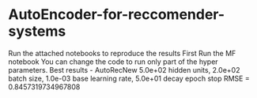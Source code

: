 # AutoEncoder-for-reccomender-systems
Run the attached notebooks to reproduce the results
First Run the MF notebook
You can change the code to run only part of the hyper parameters.
Best results - AutoRecNew  5.0e+02 hidden units, 2.0e+02 batch size, 1.0e-03 base learning rate, 5.0e+01 decay epoch stop
RMSE = 0.8457319734967808


